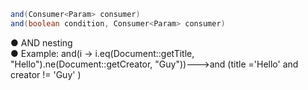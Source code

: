 ```java
and(Consumer<Param> consumer)
and(boolean condition, Consumer<Param> consumer)
```
● AND nesting<br />● Example: and(i -> i.eq(Document::getTitle, "Hello").ne(Document::getCreator, "Guy"))--->and (title ='Hello' and creator != 'Guy' )

